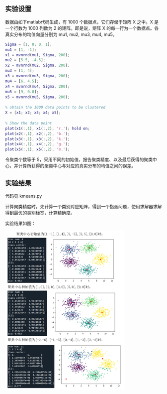 ## 实验设置

数据由如下matlab代码生成，有 1000 个数据点，它们存储于矩阵 X 之中。X 是一个行数为 1000 列数为 2 的矩阵。即是说，矩阵 X 的每一行为一个数据点。各真实分布的均值向量分别为 mu1, mu2, mu3, mu4, mu5。 

```matlab
Sigma = [1, 0; 0, 1]; 
mu1 = [1, -1];   
x1 = mvnrnd(mu1, Sigma, 200); 
mu2 = [5.5, -4.5]; 
x2 = mvnrnd(mu2, Sigma, 200); 
mu3 = [1, 4];   
x3 = mvnrnd(mu3, Sigma, 200); 
mu4 = [6, 4.5];   
x4 = mvnrnd(mu4, Sigma, 200); 
mu5 = [9, 0.0];   
x5 = mvnrnd(mu5, Sigma, 200); 
 
% obtain the 1000 data points to be clustered   
X = [x1; x2; x3; x4; x5]; 
 
% Show the data point   
plot(x1(:,1), x1(:,2), 'r.'); hold on; 
plot(x2(:,1), x2(:,2), 'b.'); 
plot(x3(:,1), x3(:,2), 'k.'); 
plot(x4(:,1), x4(:,2), 'g.'); 
plot(x5(:,1), x5(:,2), 'm.'); 
```

 令聚类个数等于 5，采用不同的初始值，报告聚类精度、以及最后获得的聚类中心，并计算所获得的聚类中心与对应的真实分布的均值之间的误差。

## 实验结果

 代码见 kmeans.py

计算聚类精度时，先计算一个类别对应矩阵，得到一个指派问题，使用求解器求解得到最优的类别标签，计算精确度。

实验结果如图：

<img src="README/image-20210627142628426.png" alt="image-20210627142628426" style="zoom: 50%;" />
